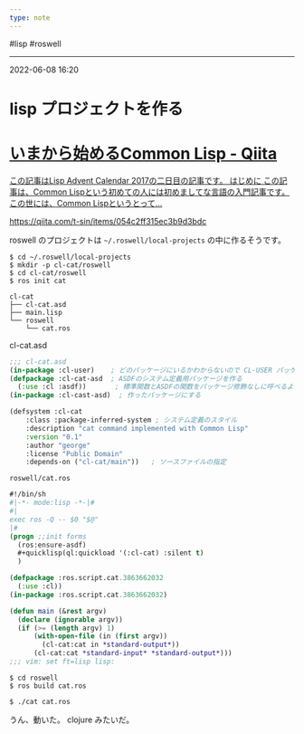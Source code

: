 ```yaml
---
type: note
---
```


#lisp #roswell

---
2022-06-08  16:20

# lisp プロジェクトを作る


<div class="rich-link-card-container"><a class="rich-link-card" href="https://qiita.com/t-sin/items/054c2ff315ec3b9d3bdc" target="_blank">
	<div class="rich-link-image-container">
		<div class="rich-link-image" style="background-image: url('https://qiita-user-contents.imgix.net/https%3A%2F%2Fcdn.qiita.com%2Fassets%2Fpublic%2Farticle-ogp-background-9f5428127621718a910c8b63951390ad.png?ixlib=rb-4.0.0&w=1200&mark64=aHR0cHM6Ly9xaWl0YS11c2VyLWNvbnRlbnRzLmltZ2l4Lm5ldC9-dGV4dD9peGxpYj1yYi00LjAuMCZ3PTkxNiZ0eHQ9JUUzJTgxJTg0JUUzJTgxJUJFJUUzJTgxJThCJUUzJTgyJTg5JUU1JUE3JThCJUUzJTgyJTgxJUUzJTgyJThCQ29tbW9uJTIwTGlzcCZ0eHQtY29sb3I9JTIzMjEyMTIxJnR4dC1mb250PUhpcmFnaW5vJTIwU2FucyUyMFc2JnR4dC1zaXplPTU2JnR4dC1jbGlwPWVsbGlwc2lzJnR4dC1hbGlnbj1sZWZ0JTJDdG9wJnM9ZmU0ODhiMzY3NTQ5MjNlYTQ5ZTNjYTVmNDMzYWZmZGQ&mark-x=142&mark-y=112&blend64=aHR0cHM6Ly9xaWl0YS11c2VyLWNvbnRlbnRzLmltZ2l4Lm5ldC9-dGV4dD9peGxpYj1yYi00LjAuMCZ3PTYxNiZ0eHQ9JTQwdC1zaW4mdHh0LWNvbG9yPSUyMzIxMjEyMSZ0eHQtZm9udD1IaXJhZ2lubyUyMFNhbnMlMjBXNiZ0eHQtc2l6ZT0zNiZ0eHQtYWxpZ249bGVmdCUyQ3RvcCZzPWUxMTgyZDQ2NTVmNzQwOTk4MGE2Y2Y3NGJhZGQ1MTEx&blend-x=142&blend-y=491&blend-mode=normal&s=1d13db8197e7473a16f174896947ec6a')">
	</div>
	</div>
	<div class="rich-link-card-text">
		<h1 class="rich-link-card-title">いまから始めるCommon Lisp - Qiita</h1>
		<p class="rich-link-card-description">
		この記事はLisp Advent Calendar 2017の二日目の記事です。 はじめに  この記事は、Common Lispという初めての人には初めましてな言語の入門記事です。  この世には、Common Lispというとって...
		</p>
		<p class="rich-link-href">
		https://qiita.com/t-sin/items/054c2ff315ec3b9d3bdc
		</p>
	</div>
</a></div>

roswell のプロジェクトは `~/.roswell/local-projects` の中に作るそうです。

```shell
$ cd ~/.roswell/local-projects
$ mkdir -p cl-cat/roswell
$ cd cl-cat/roswell
$ ros init cat
```

```
cl-cat
├── cl-cat.asd
├── main.lisp
└── roswell
    └── cat.ros
```

cl-cat.asd
```lisp
;;; cl-cat.asd
(in-package :cl-user)    ; どのパッケージにいるかわからないので CL-USER パッケージにする
(defpackage :cl-cat-asd  ; ASDFのシステム定義用パッケージを作る
  (:use :cl :asdf))       ; 標準関数とASDFの関数をパッケージ修飾なしに呼べるようにする
(in-package :cl-cast-asd)  ; 作ったパッケージにする

(defsystem :cl-cat
    :class :package-inferred-system ; システム定義のスタイル
    :description "cat command implemented with Common Lisp"
    :version "0.1"
    :author "george"
    :license "Public Domain"
    :depends-on ("cl-cat/main"))   ; ソースファイルの指定
```

`roswell/cat.ros`
```lisp
#!/bin/sh
#|-*- mode:lisp -*-|#
#|
exec ros -Q -- $0 "$@"
|#
(progn ;;init forms
  (ros:ensure-asdf)
  #+quicklisp(ql:quickload '(:cl-cat) :silent t)
  )

(defpackage :ros.script.cat.3863662032
  (:use :cl))
(in-package :ros.script.cat.3863662032)

(defun main (&rest argv)
  (declare (ignorable argv))
  (if (>= (length argv) 1)
      (with-open-file (in (first argv))
        (cl-cat:cat in *standard-output*))
      (cl-cat:cat *standard-input* *standard-output*)))
;;; vim: set ft=lisp lisp:
```

```shell
$ cd roswell
$ ros build cat.ros

$ ./cat cat.ros
```

うん、動いた。
clojure みたいだ。